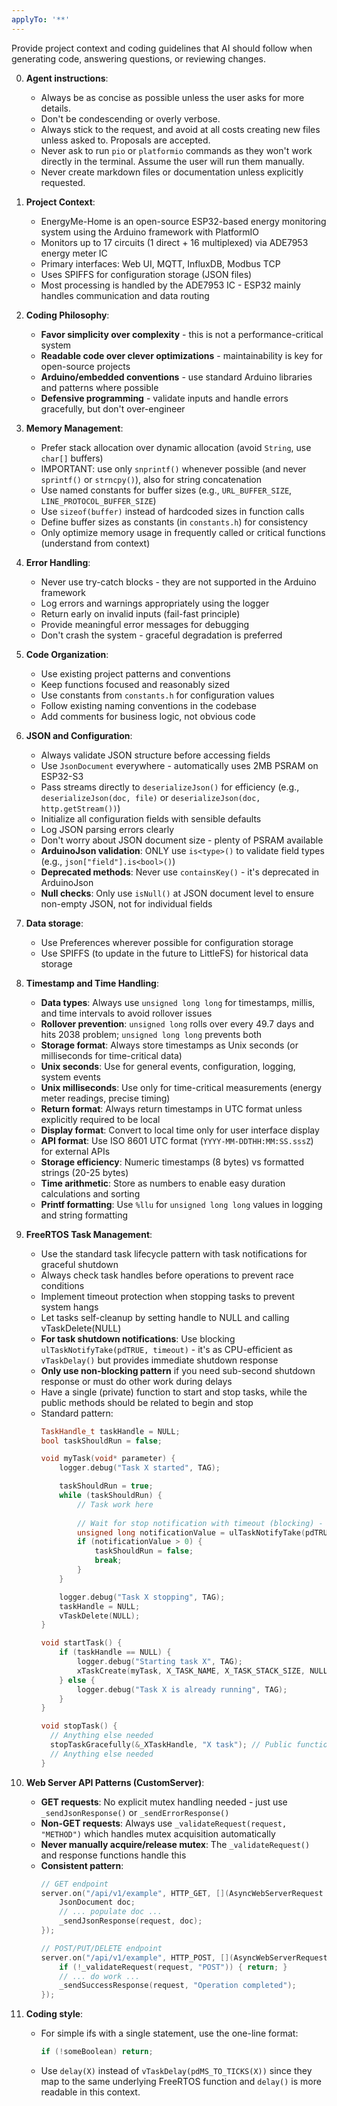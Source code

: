 ```yaml
---
applyTo: '**'
---
```

Provide project context and coding guidelines that AI should follow when generating code, answering questions, or reviewing changes.

0. **Agent instructions**:
    - Always be as concise as possible unless the user asks for more details.
    - Don't be condescending or overly verbose.
    - Always stick to the request, and avoid at all costs creating new files unless asked to. Proposals are accepted.
    - Never ask to run `pio` or `platformio` commands as they won't work directly in the terminal. Assume the user will run them manually.
    - Never create markdown files or documentation unless explicitly requested.

1. **Project Context**:
    - EnergyMe-Home is an open-source ESP32-based energy monitoring system using the Arduino framework with PlatformIO
    - Monitors up to 17 circuits (1 direct + 16 multiplexed) via ADE7953 energy meter IC
    - Primary interfaces: Web UI, MQTT, InfluxDB, Modbus TCP
    - Uses SPIFFS for configuration storage (JSON files)
    - Most processing is handled by the ADE7953 IC - ESP32 mainly handles communication and data routing

2. **Coding Philosophy**:
    - **Favor simplicity over complexity** - this is not a performance-critical system
    - **Readable code over clever optimizations** - maintainability is key for open-source projects
    - **Arduino/embedded conventions** - use standard Arduino libraries and patterns where possible
    - **Defensive programming** - validate inputs and handle errors gracefully, but don't over-engineer

3. **Memory Management**:
    - Prefer stack allocation over dynamic allocation (avoid `String`, use `char[]` buffers)
    - IMPORTANT: use only `snprintf()` whenever possible (and never `sprintf()` or `strncpy()`), also for string concatenation
    - Use named constants for buffer sizes (e.g., `URL_BUFFER_SIZE`, `LINE_PROTOCOL_BUFFER_SIZE`)
    - Use `sizeof(buffer)` instead of hardcoded sizes in function calls
    - Define buffer sizes as constants (in `constants.h`) for consistency
    - Only optimize memory usage in frequently called or critical functions (understand from context)

4. **Error Handling**:
    - Never use try-catch blocks - they are not supported in the Arduino framework
    - Log errors and warnings appropriately using the logger
    - Return early on invalid inputs (fail-fast principle)
    - Provide meaningful error messages for debugging
    - Don't crash the system - graceful degradation is preferred

5. **Code Organization**:
    - Use existing project patterns and conventions
    - Keep functions focused and reasonably sized
    - Use constants from `constants.h` for configuration values
    - Follow existing naming conventions in the codebase
    - Add comments for business logic, not obvious code

6. **JSON and Configuration**:
    - Always validate JSON structure before accessing fields
    - Use `JsonDocument` everywhere - automatically uses 2MB PSRAM on ESP32-S3
    - Pass streams directly to `deserializeJson()` for efficiency (e.g., `deserializeJson(doc, file)` or `deserializeJson(doc, http.getStream())`)
    - Initialize all configuration fields with sensible defaults
    - Log JSON parsing errors clearly
    - Don't worry about JSON document size - plenty of PSRAM available
    - **ArduinoJson validation**: ONLY use `is<type>()` to validate field types (e.g., `json["field"].is<bool>()`)
    - **Deprecated methods**: Never use `containsKey()` - it's deprecated in ArduinoJson
    - **Null checks**: Only use `isNull()` at JSON document level to ensure non-empty JSON, not for individual fields

7. **Data storage**:
    - Use Preferences wherever possible for configuration storage
    - Use SPIFFS (to update in the future to LittleFS) for historical data storage

8. **Timestamp and Time Handling**:
    - **Data types**: Always use `unsigned long long` for timestamps, millis, and time intervals to avoid rollover issues
    - **Rollover prevention**: `unsigned long` rolls over every 49.7 days and hits 2038 problem; `unsigned long long` prevents both
    - **Storage format**: Always store timestamps as Unix seconds (or milliseconds for time-critical data)
    - **Unix seconds**: Use for general events, configuration, logging, system events
    - **Unix milliseconds**: Use only for time-critical measurements (energy meter readings, precise timing)
    - **Return format**: Always return timestamps in UTC format unless explicitly required to be local
    - **Display format**: Convert to local time only for user interface display
    - **API format**: Use ISO 8601 UTC format (`YYYY-MM-DDTHH:MM:SS.sssZ`) for external APIs
    - **Storage efficiency**: Numeric timestamps (8 bytes) vs formatted strings (20-25 bytes)
    - **Time arithmetic**: Store as numbers to enable easy duration calculations and sorting
    - **Printf formatting**: Use `%llu` for `unsigned long long` values in logging and string formatting

9. **FreeRTOS Task Management**:
    - Use the standard task lifecycle pattern with task notifications for graceful shutdown
    - Always check task handles before operations to prevent race conditions
    - Implement timeout protection when stopping tasks to prevent system hangs
    - Let tasks self-cleanup by setting handle to NULL and calling vTaskDelete(NULL)
    - **For task shutdown notifications**: Use blocking `ulTaskNotifyTake(pdTRUE, timeout)` - it's as CPU-efficient as `vTaskDelay()` but provides immediate shutdown response
    - **Only use non-blocking pattern** if you need sub-second shutdown response or must do other work during delays
    - Have a single (private) function to start and stop tasks, while the public methods should be related to begin and stop
    - Standard pattern:
      ```cpp
      TaskHandle_t taskHandle = NULL;
      bool taskShouldRun = false;
      
      void myTask(void* parameter) {
          logger.debug("Task X started", TAG);

          taskShouldRun = true;
          while (taskShouldRun) {
              // Task work here
              
              // Wait for stop notification with timeout (blocking) - zero CPU usage while waiting
              unsigned long notificationValue = ulTaskNotifyTake(pdTRUE, pdMS_TO_TICKS(TASK_INTERVAL_MS));
              if (notificationValue > 0) {
                  taskShouldRun = false;
                  break;
              }
          }

          logger.debug("Task X stopping", TAG);
          taskHandle = NULL;
          vTaskDelete(NULL);
      }
      
      void startTask() {
          if (taskHandle == NULL) {
              logger.debug("Starting task X", TAG);
              xTaskCreate(myTask, X_TASK_NAME, X_TASK_STACK_SIZE, NULL, X_TASK_PRIORITY, &taskHandle);
          } else {
              logger.debug("Task X is already running", TAG);
          }
      }
      
      void stopTask() {
        // Anything else needed
        stopTaskGracefully(&_XTaskHandle, "X task"); // Public function in utils.h
        // Anything else needed
      }
      ```

10. **Web Server API Patterns (CustomServer)**:
    - **GET requests**: No explicit mutex handling needed - just use `_sendJsonResponse()` or `_sendErrorResponse()`
    - **Non-GET requests**: Always use `_validateRequest(request, "METHOD")` which handles mutex acquisition automatically
    - **Never manually acquire/release mutex**: The `_validateRequest()` and response functions handle this
    - **Consistent pattern**:
      ```cpp
      // GET endpoint
      server.on("/api/v1/example", HTTP_GET, [](AsyncWebServerRequest *request) {
          JsonDocument doc;
          // ... populate doc ...
          _sendJsonResponse(request, doc);
      });
      
      // POST/PUT/DELETE endpoint
      server.on("/api/v1/example", HTTP_POST, [](AsyncWebServerRequest *request) {
          if (!_validateRequest(request, "POST")) { return; }
          // ... do work ...
          _sendSuccessResponse(request, "Operation completed");
      });
      ```

11. **Coding style**:
    - For simple ifs with a single statement, use the one-line format:
      ```cpp
      if (!someBoolean) return;
      ```
    - Use `delay(X)` instead of `vTaskDelay(pdMS_TO_TICKS(X))` since they map to the same underlying FreeRTOS function and `delay()` is more readable in this context.